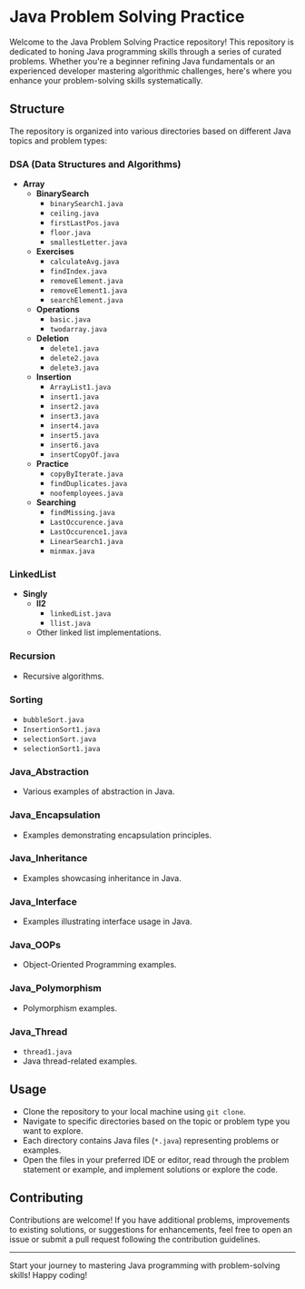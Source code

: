 # Java Problem Solving Practice

Welcome to the Java Problem Solving Practice repository! This repository is dedicated to honing Java programming skills through a series of curated problems. Whether you're a beginner refining Java fundamentals or an experienced developer mastering algorithmic challenges, here's where you enhance your problem-solving skills systematically.

## Structure

The repository is organized into various directories based on different Java topics and problem types:

### DSA (Data Structures and Algorithms)
- **Array**
  - **BinarySearch**
    - `binarySearch1.java`
    - `ceiling.java`
    - `firstLastPos.java`
    - `floor.java`
    - `smallestLetter.java`
  - **Exercises**
    - `calculateAvg.java`
    - `findIndex.java`
    - `removeElement.java`
    - `removeElement1.java`
    - `searchElement.java`
  - **Operations**
    - `basic.java`
    - `twodarray.java`
  - **Deletion**
    - `delete1.java`
    - `delete2.java`
    - `delete3.java`
  - **Insertion**
    - `ArrayList1.java`
    - `insert1.java`
    - `insert2.java`
    - `insert3.java`
    - `insert4.java`
    - `insert5.java`
    - `insert6.java`
    - `insertCopyOf.java`
  - **Practice**
    - `copyByIterate.java`
    - `findDuplicates.java`
    - `noofemployees.java`
  - **Searching**
    - `findMissing.java`
    - `LastOccurence.java`
    - `LastOccurence1.java`
    - `LinearSearch1.java`
    - `minmax.java`

### LinkedList
- **Singly**
  - **ll2**
    - `linkedList.java`
    - `llist.java`
  - Other linked list implementations.

### Recursion
- Recursive algorithms.

### Sorting
- `bubbleSort.java`
- `InsertionSort1.java`
- `selectionSort.java`
- `selectionSort1.java`

### Java_Abstraction
- Various examples of abstraction in Java.

### Java_Encapsulation
- Examples demonstrating encapsulation principles.

### Java_Inheritance
- Examples showcasing inheritance in Java.

### Java_Interface
- Examples illustrating interface usage in Java.

### Java_OOPs
- Object-Oriented Programming examples.

### Java_Polymorphism
- Polymorphism examples.

### Java_Thread
- `thread1.java`
- Java thread-related examples.

## Usage
- Clone the repository to your local machine using `git clone`.
- Navigate to specific directories based on the topic or problem type you want to explore.
- Each directory contains Java files (`*.java`) representing problems or examples.
- Open the files in your preferred IDE or editor, read through the problem statement or example, and implement solutions or explore the code.

## Contributing
Contributions are welcome! If you have additional problems, improvements to existing solutions, or suggestions for enhancements, feel free to open an issue or submit a pull request following the contribution guidelines.


---

Start your journey to mastering Java programming with problem-solving skills! Happy coding!
